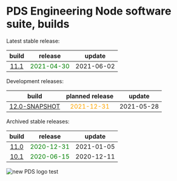 
PDS Engineering Node software suite, builds
===========================================


Latest stable release:  

|build|release|update|
| :---: | :---: | :---: |
|[11.1](./11.1)|<span style="color:green">2021-04-30</span>|2021-06-02|
  


Development releases:  

|build|planned release|update|
| :---: | :---: | :---: |
|[12.0-SNAPSHOT](./12.0-SNAPSHOT)|<span style="color:orange">2021-12-31</span>|2021-05-28|
  


Archived stable releases:  

|build|release|update|
| :---: | :---: | :---: |
|[11.0](./11.0)|<span style="color:green">2020-12-31</span>|2021-01-05|
|[10.1](./10.1)|<span style="color:green">2020-06-15</span>|2020-12-11|
  
![new PDS logo test](https://nasa-pds.github.io/pdsen-corral/images/logo.png)